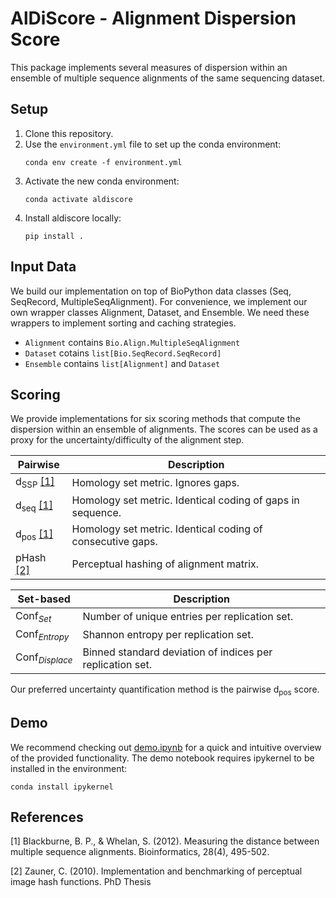 # AlDiScore - Alignment Dispersion Score

This package implements several measures of dispersion within an ensemble of multiple sequence alignments of the same sequencing dataset.

## Setup

1. Clone this repository.
2. Use the `environment.yml` file to set up the conda environment:
   ```shell
   conda env create -f environment.yml
   ```
3. Activate the new conda environment:
   ```shell
   conda activate aldiscore
   ```
4. Install aldiscore locally:
   ```shell
   pip install .
   ```

## Input Data

We build our implementation on top of BioPython data classes (Seq, SeqRecord, MultipleSeqAlignment). For convenience, we implement our own wrapper classes Alignment, Dataset, and Ensemble. We need these wrappers to implement sorting and caching strategies.

- `Alignment` contains `Bio.Align.MultipleSeqAlignment`
- `Dataset` cotains `list[Bio.SeqRecord.SeqRecord]`
- `Ensemble` contains `list[Alignment]` and `Dataset`

## Scoring

We provide implementations for six scoring methods that compute the dispersion within an ensemble of alignments.
The scores can be used as a proxy for the uncertainty/difficulty of the alignment step.

| Pairwise                          | Description                                                |
| --------------------------------- | ---------------------------------------------------------- |
| $\text{d}_{\text{SSP}}$ [[1]](#1) | Homology set metric. Ignores gaps.                         |
| $\text{d}_{\text{seq}}$ [[1]](#1) | Homology set metric. Identical coding of gaps in sequence. |
| $\text{d}_{\text{pos}}$ [[1]](#1) | Homology set metric. Identical coding of consecutive gaps. |
| pHash [[2]](#2)                   | Perceptual hashing of alignment matrix.                    |

| Set-based                | Description                                               |
| ------------------------ | --------------------------------------------------------- |
| $\text{Conf}_{Set}$      | Number of unique entries per replication set.             |
| $\text{Conf}_{Entropy}$  | Shannon entropy per replication set.                      |
| $\text{Conf}_{Displace}$ | Binned standard deviation of indices per replication set. |

Our preferred uncertainty quantification method is the pairwise $\text{d}_{\text{pos}}$ score.

## Demo

We recommend checking out [demo.ipynb](demo/demo.ipynb) for a quick and intuitive overview of the provided functionality. The demo notebook requires ipykernel to be installed in the environment:

```shell
conda install ipykernel
```

## References

<a id="1">[1]</a>
Blackburne, B. P., & Whelan, S. (2012).
Measuring the distance between multiple sequence alignments.
Bioinformatics, 28(4), 495-502.

<a id="2">[2]</a>
Zauner, C. (2010).
Implementation and benchmarking of perceptual image hash functions.
PhD Thesis
